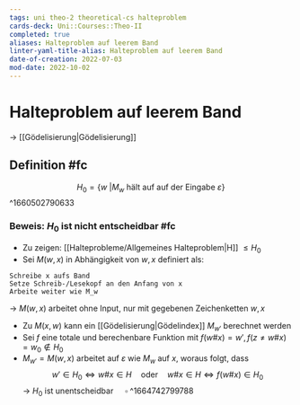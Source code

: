 ```yaml
---
tags: uni theo-2 theoretical-cs halteproblem
cards-deck: Uni::Courses::Theo-II
completed: true
aliases: Halteproblem auf leerem Band
linter-yaml-title-alias: Halteproblem auf leerem Band
date-of-creation: 2022-07-03
mod-date: 2022-10-02
---
```


# Halteproblem auf leerem Band
→ [[Gödelisierung|Gödelisierung]]

## Definition #fc
$$H_0 = \{w~| M_w\text{ hält auf auf der Eingabe }\varepsilon\}$$
^1660502790633

### Beweis: $H_0$ ist nicht entscheidbar #fc
- Zu zeigen: [[Halteprobleme/Allgemeines Halteproblem|H]] $\leq H_0$
- Sei $M(w,x)$ in Abhängigkeit von $w,x$ definiert als:
```
Schreibe x aufs Band
Setze Schreib-/Lesekopf an den Anfang von x
Arbeite weiter wie M_w
```
→ $M(w,x)$ arbeitet ohne Input, nur mit gegebenen Zeichenketten $w, x$
- Zu $M(x,w)$ kann ein [[Gödelisierung|Gödelindex]] $M_{w'}$ berechnet werden
- Sei $f$ eine totale und berechenbare Funktion mit $f(w\#x) = w',f(z\neq w\#x)=w_0 \notin H_0$
- $M_{w'} = M(w,x)$ arbeitet auf $\varepsilon$ wie $M_w$ auf $x$, woraus folgt, dass
$$w' \in H_0 \Leftrightarrow w\#x \in H \quad\text{oder}\quad w\#x \in H \Leftrightarrow f(w\#x) \in H_0$$
	→ $H_0$ ist unentscheidbar $\quad\square$
^1664742799788
